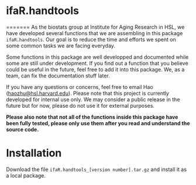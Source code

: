 # ifaR.handtools
=======
As the biostats group at Institute for Aging Research in HSL, we have developed several functions that we are assembling in this package `ifaR.handtools`. Our goal is to reduce the time and efforts we spent on some common tasks we are facing everyday. 

Some functions in this package are well developped and documented while some are still under development. If you find out a function that you believe could be useful in the future, feel free to add it into this package. We, as a team, can fix the documentation stuff later. 

If you have any questions or concerns, feel free to email Hao (<haozhu@hsl.harvard.edu>). Please note that this project is currently developed for internal use only. We may consider a public release in the future but for now, please do not use it for external purposes. 

**Please also note that not all of the functions inside this package have been fully tested, please only use them after you read and understand the source code.**

# Installation
Download the file `ifaR.handtools_[version number].tar.gz` and install it as a local package. 